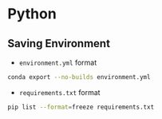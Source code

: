 # Python

## Saving Environment
* ```environment.yml``` format
```bash
conda export --no-builds environment.yml
```

* ```requirements.txt``` format
```bash
pip list --format=freeze requirements.txt
```
